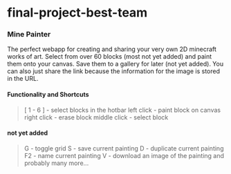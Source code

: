 # final-project-best-team

### Mine Painter

The perfect webapp for creating and sharing your very own 2D minecraft works of art. Select from over 60 blocks (most not yet added) and paint them onto your canvas. Save them to a gallery for later (not yet added). You can also just share the link because the information for the image is stored in the URL.

#### Functionality and Shortcuts

> [ 1 - 6 ] - select blocks in the hotbar
> left click - paint block on canvas
> right click - erase block
> middle click - select block

#### not yet added

> G - toggle grid
> S - save current painting
> D - duplicate current painting
> F2 - name current painting
> V - download an image of the painting
> and probably many more...

